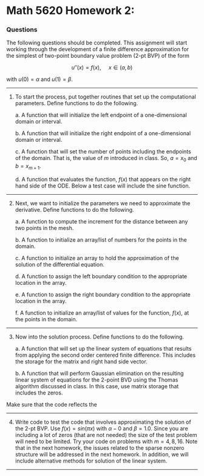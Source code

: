 # Math 5620 Homework 2:

### Questions

The following questions should be completed. This assignment will start working
through the development of a finite difference approximation for the simplest of
two-point boundary value problem (2-pt BVP) of the form

$$
  u''(x) = f(x), \ \ \ \ \ x\in (a,b)
$$

with $u(0)=\alpha$ and $u(1)=\beta$.

<hr>

1. To start the process, put together routines that set up the computational
   parameters. Define functions to do the following.

   a. A function that will initialize the left endpoint of a one-dimensional
      domain or interval.

   b. A function that will initialize the right endpoint of a one-dimensional
      domain or interval.

   c. A function that will set the number of points including the endpoints of
      the domain. That is, the value of $m$ introduced in class. So, $a=x_0$ and
      $b=x_{m+1}$.

   d.  A function that evaluates the function, $f(x)$ that appears on the right
       hand side of the ODE. Below a test case will include the sine function.
  
<hr>

2. Next, we want to initialize the parameters we need to approximate the
   derivative. Define functions to do the following.

   a. A function to compute the increment for the distance between any two
      points in the mesh.

   b. A function to initialize an array/list of numbers for the points in the
      domain.

   c. A function to initialize an array to hold the approximation of the
      solution of the differential equation.

   d. A function to assign the left boundary condition to the appropriate
      location in the array.

   e. A function to assign the right boundary condition to the appropriate
      location in the array.

   f. A function to initialize an array/list of values for the function, $f(x)$,
      at the points in the domain.

<hr>

3. Now into the solution process. Define functions to do the following.

   a. A function that will set up the linear system of equations that results
      from applying the second order centered finite difference. This includes
      the storage for the matrix and right hand side vector.  

   b. A function that will perform Gaussian elimination on the resulting linear
      system of equations for the 2-point BVD using the Thomas algorithm
      discussed in class. In this case, use matrix storage that includes the
      zeros.

Make sure that the code reflects the

<hr>

4. Write code to test the code that involves approximating the solution of the
   2-pt BVP. Use $f(x)=sin(\pi x)$ with $\alpha-0$ and $\beta=1.0$. Since you
   are including a lot of zeros (that are not needed) the size of the test
   problem will need to be limited. Try your code on problems with $m=4,8,16$.
   Note that in the next homework, the issues related to the sparse nonzero
   structure will be addressed in the next homework. In addition, we will
   include alternative methods for solution of the linear system.

<hr>
